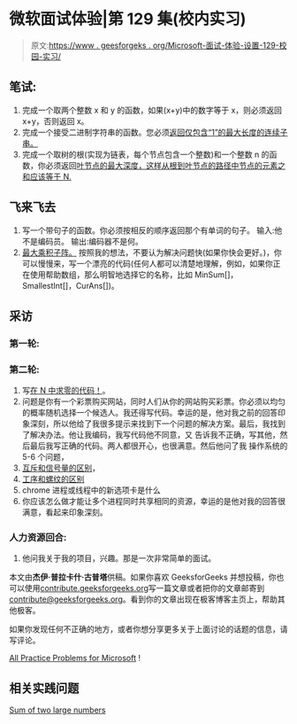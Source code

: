 # 微软面试体验|第 129 集(校内实习)

> 原文:[https://www . geesforgeks . org/Microsoft-面试-体验-设置-129-校园-实习/](https://www.geeksforgeeks.org/microsoft-interview-experience-set-129-campus-internship/)

## 笔试:

1.  完成一个取两个整数 x 和 y 的函数，如果(x+y)中的数字等于 x，则必须返回 x+y，否则返回 x。
2.  完成一个接受二进制字符串的函数。您必须[返回仅包含“1”的最大长度的连续子串。](https://www.geeksforgeeks.org/length-longest-consecutive-1s-binary-representation/)
3.  完成一个取树的根(实现为链表，每个节点包含一个整数)和一个整数 n 的函数，你必须返回[叶节点的最大深度，这样从根到叶节点的路径中节点的元素之和应该等于 N.](https://www.geeksforgeeks.org/root-to-leaf-path-sum-equal-to-a-given-number/)

## 飞来飞去

1.  写一个带句子的函数。你必须按相反的顺序返回那个有单词的句子。
    输入:他不是编码员。
    输出:编码器不是何。
2.  [最大乘积子阵。](https://www.geeksforgeeks.org/maximum-product-subarray/)
    按照我的想法，不要认为解决问题快(如果你快会更好。)，你可以慢慢来，写一个漂亮的代码(任何人都可以清楚地理解，例如，如果你正在使用帮助数组，那么明智地选择它的名称，比如 MinSum[]，SmallestInt[]，CurAns[])。

## 采访

### 第一轮:

### 第二轮:

1.  写[在 N 中求零的代码！](https://www.geeksforgeeks.org/count-trailing-zeroes-factorial-number/)。
2.  问题是你有一个彩票购买网站，同时人们从你的网站购买彩票。你必须以均匀的概率随机选择一个候选人。我还得写代码。幸运的是，他对我之前的回答印象深刻，所以他给了我很多提示来找到下一个问题的解决方案。最后，我找到了解决办法。他让我编码，我写代码他不同意，又
    告诉我不正确，写其他，然后最后我写正确的代码。两人都很开心，也很满意。然后他问了我
    操作系统的 5-6 个问题，
3.  [互斥和信号量的区别](https://www.geeksforgeeks.org/mutex-vs-semaphore/)，
4.  [工序和螺纹的区别](https://www.geeksforgeeks.org/operating-system-process-based-thread-based-multitasking/)
5.  chrome 进程或线程中的新选项卡是什么
6.  你应该怎么做才能让多个进程同时共享相同的资源，幸运的是他对我的回答很满意，看起来印象深刻。

### 人力资源回合:

1.  他问我关于我的项目，兴趣。那是一次非常简单的面试。

本文由**杰伊·普拉卡什·古普塔**供稿。如果你喜欢 GeeksforGeeks 并想投稿，你也可以使用[contribute.geeksforgeeks.org](http://www.contribute.geeksforgeeks.org)写一篇文章或者把你的文章邮寄到 contribute@geeksforgeeks.org。看到你的文章出现在极客博客主页上，帮助其他极客。

如果你发现任何不正确的地方，或者你想分享更多关于上面讨论的话题的信息，请写评论。

[All Practice Problems for Microsoft](https://practice.geeksforgeeks.org/company/Microsoft/) !

## 相关实践问题

[Sum of two large numbers](https://practice.geeksforgeeks.org/problems/sum-of-numbers-or-number/0)